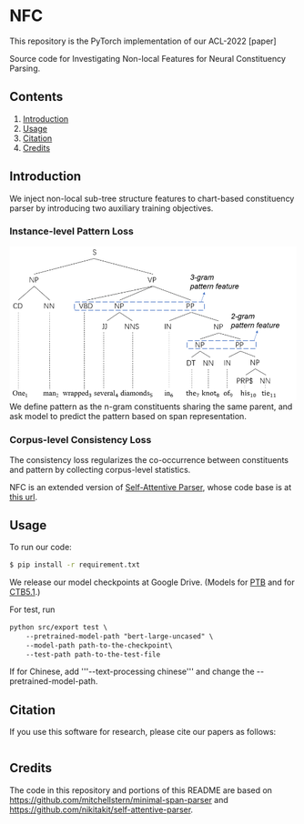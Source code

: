 # NFC

This repository is the PyTorch implementation of our ACL-2022 [paper]

Source code for Investigating Non-local Features for Neural Constituency Parsing.

## Contents
1. [Introduction](#Introduction)
2. [Usage](#usage)
3. [Citation](#citation)
4. [Credits](#credits)

## Introduction

We inject non-local sub-tree structure features to chart-based constituency parser by introducing two auxiliary training objectives.

### Instance-level Pattern Loss
<img src="figure/intro.png" width="1000">
We define pattern as the n-gram constituents sharing the same parent, and ask model to predict the pattern based on span representation.

### Corpus-level Consistency Loss
The consistency loss regularizes the co-occurrence between constituents and pattern by collecting corpus-level statistics.



NFC is an extended version of [Self-Attentive Parser](https://arxiv.org/abs/1805.01052), whose code base is at [this url](https://github.com/nikitakit/self-attentive-parser).

## Usage

To run our code:
```bash
$ pip install -r requirement.txt
```

We release our model checkpoints at Google Drive. (Models for [PTB](https://drive.google.com/file/d/1KUAG1I1H0TEGw-rWM1Xjj-uMlPYsaoPz/view?usp=sharing) and for [CTB5.1](https://drive.google.com/file/d/1vpGTii40PgOllAen43CzNNeWprO4fMCn/view?usp=sharing).)

For test, run
```
python src/export test \
    --pretrained-model-path "bert-large-uncased" \
    --model-path path-to-the-checkpoint\
    --test-path path-to-the-test-file
```
If for Chinese, add '''--text-processing chinese''' and change the --pretrained-model-path.




## Citation

If you use this software for research, please cite our papers as follows:

```

```

## Credits

The code in this repository and portions of this README are based on https://github.com/mitchellstern/minimal-span-parser and https://github.com/nikitakit/self-attentive-parser.
